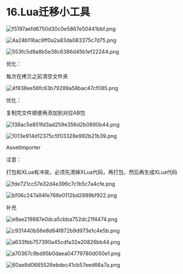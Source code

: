# 16.Lua迁移小工具

![f5197aefd6750d30c0e5867e50441bbf.png](image/f5197aefd6750d30c0e5867e50441bbf.png)

![4a24b116ac9ff0a2a83da083375c7d75.png](image/4a24b116ac9ff0a2a83da083375c7d75.png)

![553fc5d9a8b5e38c6386d45b1ef22244.png](image/553fc5d9a8b5e38c6386d45b1ef22244.png)

优化：

每次在拷贝之前清空文件夹

![4f838ee56fc63b79289a58bac47cf085.png](image/4f838ee56fc63b79289a58bac47cf085.png)

优化：

复制完文件顺便再添加到对应AB包

![138ac5e851fd3ad259e356d2b0890b44.png](image/138ac5e851fd3ad259e356d2b0890b44.png)

![1013e914d12375c5f03328e992b21b39.png](image/1013e914d12375c5f03328e992b21b39.png)

AssetImporter

注意：

打包和XLua有冲突，必须先清掉XLua代码，再打包，然后再生成XLua代码

![fde721cc57e32d4e396c7c1b5c7a4cfe.png](image/fde721cc57e32d4e396c7c1b5c7a4cfe.png)

![bf06c247a94fe768e0112bd2889bf922.png](image/bf06c247a94fe768e0112bd2889bf922.png)

补充

![e8ae219887e0dca5cbba752dc21f4474.png](image/e8ae219887e0dca5cbba752dc21f4474.png)

![c931440b56e8d64f872b9d973e1c4e5b.png](image/c931440b56e8d64f872b9d973e1c4e5b.png)

![a633fbb757390a45cdfa32e20826bb44.png](image/a633fbb757390a45cdfa32e20826bb44.png)

![a70367c9bd95b0daea04779780d050e1.png](image/a70367c9bd95b0daea04779780d050e1.png)

![60ae8d0685526ebdec41cb57eed66a7a.png](image/60ae8d0685526ebdec41cb57eed66a7a.png)
